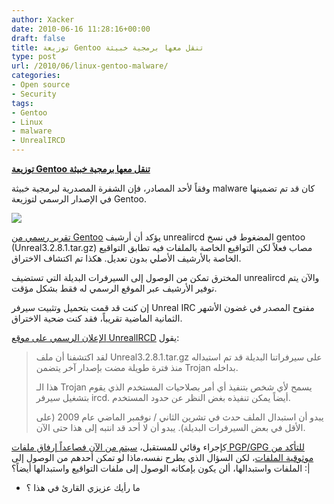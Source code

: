 ```yaml
---
author: Xacker
date: 2010-06-16 11:28:16+00:00
draft: false
title: توزيعة Gentoo تنقل معها برمجية خبيثة
type: post
url: /2010/06/linux-gentoo-malware/
categories:
- Open source
- Security
tags:
- Gentoo
- Linux
- malware
- UnrealIRCD
---
```


[**توزيعة Gentoo تنقل معها برمجية خبيثة**](https://www.it-scoop.com/2010/06/linux-gentoo-malware/)




وفقاً لأحد المصادر، فإن الشفرة المصدرية لبرمجية خبيثة malware كان قد تم تضمينها في الإصدار الرسمي لتوزيعة Gentoo.




[![](https://www.it-scoop.com/wp-content/uploads/2010/06/gentoo-Linux-208x300.png)
](https://www.it-scoop.com/2010/06/linux-gentoo-malware/)





[تقرير رسمي من Gentoo](https://bugs.gentoo.org/show_bug.cgi?id=323691) يؤكد أن أرشيف unrealircd المضغوط في نسخ gentoo (Unreal3.2.8.1.tar.gz) مصاب فعلاً لكن التواقيع الخاصة بالملفات فيه تطابق التواقيع الخاصة بالأرشيف الأصلي بدون تعديل. هكذا تم اكتشاف الاختراق.

المخترق تمكن من الوصول إلى السيرفرات البديلة التي تستضيف unrealircd والآن يتم توفير الأرشيف عبر الموقع الرسمي له فقط بشكل مؤقت.

إن كنت قد قمت بتحميل وتثبيت سيرفر Unreal IRC مفتوح المصدر في غضون الأشهر الثمانية الماضية تقريباً، فقد كنت ضحية الاختراق.

[الإعلان الرسمي على موقع UnrealIRCD](http://forums.unrealircd.com/viewtopic.php?t=6562) يقول:


<blockquote>لقد اكتشفنا أن ملف Unreal3.2.8.1.tar.gz على سيرفراتنا البديلة قد تم استبداله منذ فترة طويلة مضت بإصدار آخر يتضمن Trojan بداخله.

هذا الـ Trojan يسمح لأي شخص بتنفيذ أي أمر بصلاحيات المستخدم الذي يقوم بتشغيل سيرفر ircd. أيضاً يمكن تنفيذه بغض النظر عن حدود المستخدم.

يبدو أن استبدال الملف حدث في تشرين الثاني / نوفمبر الماضي عام 2009 (على الأقل في بعض السيرفرات البديلة). يبدو أن لا أحد قد انتبه إلى هذا حتى الآن.</blockquote>


كإجراء وقائي للمستقبل، [سيتم من الآن فصاعداً إرفاق ملفات PGP/GPG للتأكد من موثوقية الملفات](http://forums.unrealircd.com/viewtopic.php?t=6563)، لكن السؤال الذي يطرح نفسه،ماذا لو تمكن أحدهم من الوصول إلى الملفات واستبدالها، ألن يكون بإمكانه الوصول إلى ملفات التواقيع واستبدالها أيضاً؟ :|

- ما رأيك عزيزي القارئ في هذا ؟
